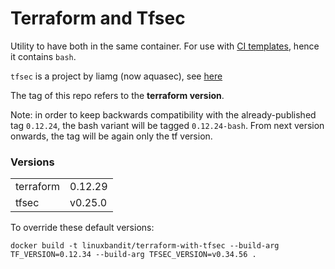 # Terraform and Tfsec

Utility to have both in the same container. For use with [CI templates](https://github.com/jobtome-labs/ci-templates/), hence it contains `bash`.

`tfsec` is a project by liamg (now aquasec), see [here](https://github.com/aquasec/tfsec)

The tag of this repo refers to the **terraform version**. 

Note: in order to keep backwards compatibility with the already-published tag `0.12.24`, the bash variant will be tagged `0.12.24-bash`. From next version onwards, the tag will be again only the tf version.

### Versions
|||
|-|-|
| terraform | 0.12.29 |
| tfsec | v0.25.0 |

To override these default versions:

`docker build -t linuxbandit/terraform-with-tfsec --build-arg TF_VERSION=0.12.34 --build-arg TFSEC_VERSION=v0.34.56 .`